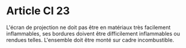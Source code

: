 # Article CI 23

L'écran de projection ne doit pas être en matériaux très facilement inflammables, ses bordures doivent être difficilement inflammables ou rendues telles. L'ensemble doit être monté sur cadre incombustible.
